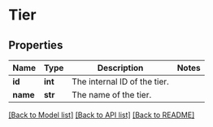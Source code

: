 # Tier

## Properties
Name | Type | Description | Notes
------------ | ------------- | ------------- | -------------
**id** | **int** | The internal ID of the tier. | 
**name** | **str** | The name of the tier. | 

[[Back to Model list]](../README.md#documentation-for-models) [[Back to API list]](../README.md#documentation-for-api-endpoints) [[Back to README]](../README.md)


